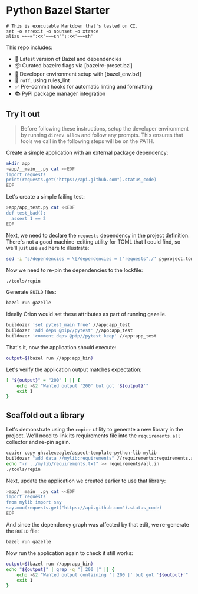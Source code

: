 # Python Bazel Starter

    # This is executable Markdown that's tested on CI.
    set -o errexit -o nounset -o xtrace
    alias ~~~=":<<'~~~sh'";:<<'~~~sh'

This repo includes:
- 🧱 Latest version of Bazel and dependencies
- 📦 Curated bazelrc flags via [bazelrc-preset.bzl]
- 🧰 Developer environment setup with [bazel_env.bzl]
- 🎨 `ruff`, using rules_lint
- ✅ Pre-commit hooks for automatic linting and formatting
- 📚 PyPI package manager integration

## Try it out

> Before following these instructions, setup the developer environment by running <code>direnv allow</code> and follow any prompts.
> This ensures that tools we call in the following steps will be on the PATH.

Create a simple application with an external package dependency:

~~~sh
mkdir app
>app/__main__.py cat <<EOF
import requests
print(requests.get("https://api.github.com").status_code)
EOF
~~~

Let's create a simple failing test:

~~~sh
>app/app_test.py cat <<EOF
def test_bad():
  assert 1 == 2
EOF
~~~

Next, we need to declare the `requests` dependency in the project definition.
There's not a good machine-editing utility for TOML that I could find,
so we'll just use `sed` here to illustrate:

~~~sh
sed -i 's/dependencies = \[/dependencies = ["requests",/' pyproject.toml
~~~

Now we need to re-pin the dependencies to the lockfile:

~~~sh
./tools/repin
~~~

Generate `BUILD` files:

~~~sh
bazel run gazelle
~~~

Ideally Orion would set these attributes as part of running gazelle.

~~~sh
buildozer 'set pytest_main True' //app:app_test
buildozer 'add deps @pip//pytest' //app:app_test
buildozer 'comment deps @pip//pytest keep' //app:app_test
~~~

That's it, now the application should execute:

~~~sh
output=$(bazel run //app:app_bin)
~~~

Let's verify the application output matches expectation:

~~~sh
[ "${output}" = "200" ] || {
    echo >&2 "Wanted output '200' but got '${output}'"
    exit 1
}
~~~

## Scaffold out a library

Let's demonstrate using the `copier` utility to generate a new library in the project.
We'll need to link its requirements file into the `requirements.all` collector and re-pin again.

~~~sh
copier copy gh:alexeagle/aspect-template-python-lib mylib
buildozer "add data //mylib:requirements" //requirements:requirements.all
echo "-r ../mylib/requirements.txt" >> requirements/all.in
./tools/repin
~~~

Next, update the application we created earlier to use that library:

~~~sh
>app/__main__.py cat <<EOF
import requests
from mylib import say
say.moo(requests.get("https://api.github.com").status_code)
EOF
~~~

And since the dependency graph was affected by that edit, we re-generate the `BUILD` file:

~~~sh
bazel run gazelle
~~~

Now run the application again to check it still works:

~~~sh
output=$(bazel run //app:app_bin)
echo "${output}" | grep -q "| 200 |" || {
    echo >&2 "Wanted output containing '| 200 |' but got '${output}'"
    exit 1
}
~~~
